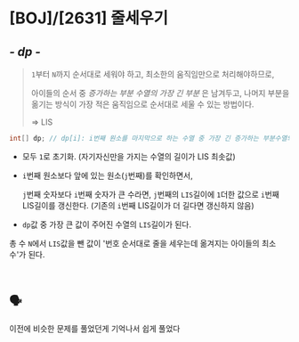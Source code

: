# [BOJ]/[2631] 줄세우기

## *- dp -*

> `1`부터 `N`까지 순서대로 세워야 하고, 최소한의 움직임만으로 처리해야하므로,
>
> 아이들의 순서 중 *증가하는 부분 수열의 가장 긴 부분* 은 남겨두고, 나머지 부분을 옮기는 방식이 가장 적은 움직임으로 순서대로 세울 수 있는 방법이다.
>
> => LIS

```java
int[] dp; // dp[i]: i번째 원소를 마지막으로 하는 수열 중 가장 긴 증가하는 부분수열의 길이
```

* 모두 `1`로 초기화. (자기자신만을 가지는 수열의 길이가 LIS 최솟값)

* `i`번째 원소보다 앞에 있는 원소(`j`번째)를 확인하면서,

  `j`번째 숫자보다 `i`번째 숫자가 큰 수라면, `j`번째의 `LIS`길이에 `1`더한 값으로 `i`번째 LIS길이를 갱신한다. (기존의 `i`번째 LIS길이가 더 길다면 갱신하지 않음)

* `dp`값 중 가장 큰 값이 주어진 수열의 `LIS`길이가 된다.

총 수 `N`에서 `LIS`값을 뺀 값이 '번호 순서대로 줄을 세우는데 옮겨지는 아이들의 최소 수'가 된다.

</br>

## :speaking_head:

이전에 비슷한 문제를 풀었던게 기억나서 쉽게 풀었다